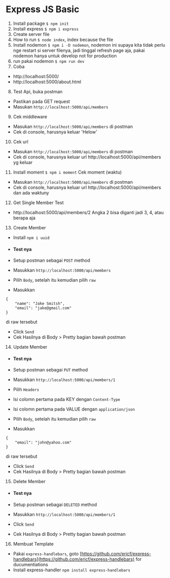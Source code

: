 # Express JS Basic

1. Install package `$ npm init`
2. Install express `$ npm i express`
3. Create server file
4. How to run `$ node index`, index because the file
5. Install nodemon `$ npm i -D nodemon`, nodemon ini supaya kita tidak perlu nge restart si server filenya, jadi tinggal refresh page aja, pakai nodemon hanya untuk develop not for production
6. run pakai nodemon `$ npm run dev`
7. Coba

- http://localhost:5000/
- http://localhost:5000/about.html

8. Test Api, buka postman

- Pastikan pada GET request
- Masukan `http://localhost:5000/api/members`

9. Cek middleware

- Masukan `http://localhost:5000/api/members` di postman
- Cek di console, harusnya keluar 'Helow'

10. Cek url

- Masukan `http://localhost:5000/api/members` di postman
- Cek di console, harusnya keluar url http://localhost:5000/api/members yg keluar

11. Install moment `$ npm i moment`
    Cek moment (waktu)

- Masukan `http://localhost:5000/api/members` di postman
- Cek di console, harusnya keluar url http://localhost:5000/api/members dan ada waktuny

12. Get Single Member
    Test

- http://localhost:5000/api/members/2
  Angka 2 bisa diganti jadi 3, 4, atau berapa aja

13. Create Member

- Install `npm i uuid`<br>

- #### Test nya

- Setup postman sebagai `POST` method
- Masukkan `http://localhost:5000/api/members`
- Pilih `Body`, setelah itu kemudian pilih `raw`
- Masukkan

```
{
	"name": "Jake Smitsh",
	"email": "jake@gmail.com"
}
```

di raw tersebut

- Click `Send`
- Cek Hasilnya di Body > Pretty bagian bawah postman

14. Update Member

- #### Test nya

- Setup postman sebagai `PUT` method
- Masukkan `http://localhost:5000/api/members/1`
- Pilih `Headers`
- Isi colomn pertama pada KEY dengan `Content-Type`
- Isi colomn pertama pada VALUE dengan `application/json`
- Pilih `Body`, setelah itu kemudian pilih `raw`
- Masukkan

```
{
	"email": "john@yahoo.com"
}
```

di raw tersebut

- Click `Send`
- Cek Hasilnya di Body > Pretty bagian bawah postman

15. Delete Member

- #### Test nya

- Setup postman sebagai `DELETED` method
- Masukkan `http://localhost:5000/api/members/1`
- Click `Send`
- Cek Hasilnya di Body > Pretty bagian bawah postman

16. Membuat Template

- Pakai `express-handlebars`, goto [https://github.com/ericf/express-handlebars](https://github.com/ericf/express-handlebars) for ducumentiations
- Install express-handler `npm install express-handlebars`
